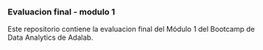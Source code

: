 ### Evaluacion final - modulo 1
Este repositorio contiene la evaluacion final del Módulo 1 del Bootcamp de Data Analytics de Adalab.
